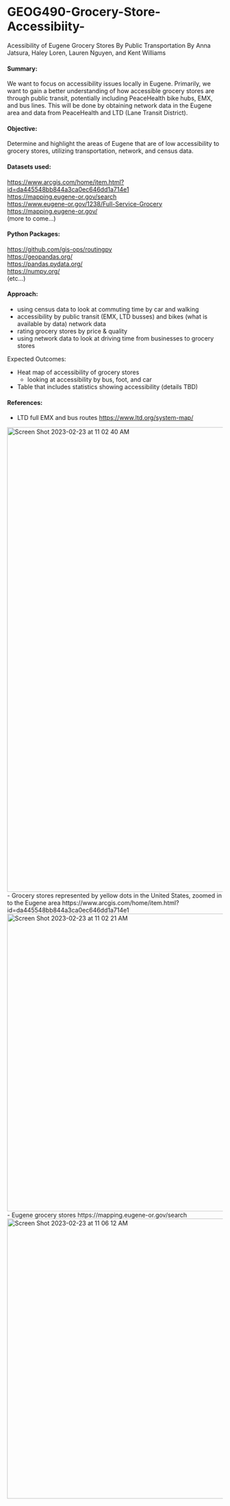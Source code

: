 # GEOG490-Grocery-Store-Accessibiity-
Acessibility of Eugene Grocery Stores By Public Transportation
By Anna Jatsura, Haley Loren, Lauren Nguyen, and Kent Williams


#### Summary:
We want to focus on accessibility issues locally in Eugene. Primarily, we want to gain a better understanding of how accessible grocery stores are through public transit, potentially including PeaceHealth bike hubs, EMX, and bus lines. This will be done by obtaining network data in the Eugene area and data from PeaceHealth and LTD (Lane Transit District).


#### Objective:
Determine and highlight the areas of Eugene that are of low accessibility to grocery stores, utilizing transportation, network, and census data. 

#### Datasets used:   
https://www.arcgis.com/home/item.html?id=da445548bb844a3ca0ec646dd1a714e1   
https://mapping.eugene-or.gov/search   
https://www.eugene-or.gov/1238/Full-Service-Grocery   
https://mapping.eugene-or.gov/   
(more to come...)   

#### Python Packages:    
https://github.com/gis-ops/routingpy     
https://geopandas.org/   
https://pandas.pydata.org/   
https://numpy.org/   
(etc...)   

#### Approach:
- using census data to look at commuting time by car and walking 
- accessibility by public transit (EMX, LTD busses) and bikes (what is available by data) network data
- rating grocery stores by price & quality
- using network data to look at driving time from businesses to grocery stores

Expected Outcomes:
- Heat map of accessibility of grocery stores
    - looking at accessibility by bus, foot, and car 
- Table that includes statistics showing accessibility (details TBD)

#### References:
- LTD full EMX and bus routes
https://www.ltd.org/system-map/
<img width="1085" alt="Screen Shot 2023-02-23 at 11 02 40 AM" src="https://user-images.githubusercontent.com/122566241/221005248-99e323e1-8fc4-46b3-b805-a7f0ec29a83f.png"> 
- Grocery stores represented by yellow dots in the United States, zoomed in to the Eugene area 
https://www.arcgis.com/home/item.html?id=da445548bb844a3ca0ec646dd1a714e1 
<img width="695" alt="Screen Shot 2023-02-23 at 11 02 21 AM" src="https://user-images.githubusercontent.com/122566241/221005317-fe4aff71-bcbf-4dde-be0c-39c6ba470dc4.png">
- Eugene grocery stores
https://mapping.eugene-or.gov/search
<img width="654" alt="Screen Shot 2023-02-23 at 11 06 12 AM" src="https://user-images.githubusercontent.com/122566241/221005841-a6ea9b0f-f47c-493a-bb40-be77d6a59c4c.png">



